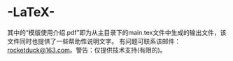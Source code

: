 # -LaTeX-
其中的“模版使用介绍.pdf”即为从主目录下的main.tex文件中生成的输出文件，该文件同时也提供了一些帮助性说明文字。
有问题可联系该邮件：rocketduck@163.com。警告：仅提供技术支持(有限的)。
